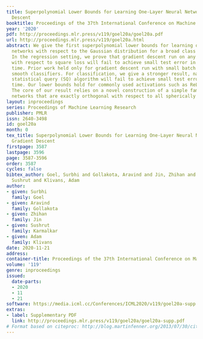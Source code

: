 ```yaml
---
title: Superpolynomial Lower Bounds for Learning One-Layer Neural Networks using Gradient
  Descent
booktitle: Proceedings of the 37th International Conference on Machine Learning
year: '2020'
pdf: http://proceedings.mlr.press/v119/goel20a/goel20a.pdf
url: http://proceedings.mlr.press/v119/goel20a.html
abstract: We give the first superpolynomial lower bounds for learning one-layer neural
  networks with respect to the Gaussian distribution for a broad class of algorithms.
  In the regression setting, we prove that gradient descent run on any classifier
  with respect to square loss will fail to achieve small test error in polynomial
  time. Prior work held only for gradient descent run with small batch sizes and sufficiently
  smooth classifiers. For classification, we give a stronger result, namely that any
  statistical query (SQ) algorithm will fail to achieve small test error in polynomial
  time. Our lower bounds hold for commonly used activations such as ReLU and sigmoid.
  The core of our result relies on a novel construction of a simple family of neural
  networks that are exactly orthogonal with respect to all spherically symmetric distributions.
layout: inproceedings
series: Proceedings of Machine Learning Research
publisher: PMLR
issn: 2640-3498
id: goel20a
month: 0
tex_title: Superpolynomial Lower Bounds for Learning One-Layer Neural Networks using
  Gradient Descent
firstpage: 3587
lastpage: 3596
page: 3587-3596
order: 3587
cycles: false
bibtex_author: Goel, Surbhi and Gollakota, Aravind and Jin, Zhihan and Karmalkar,
  Sushrut and Klivans, Adam
author:
- given: Surbhi
  family: Goel
- given: Aravind
  family: Gollakota
- given: Zhihan
  family: Jin
- given: Sushrut
  family: Karmalkar
- given: Adam
  family: Klivans
date: 2020-11-21
address: 
container-title: Proceedings of the 37th International Conference on Machine Learning
volume: '119'
genre: inproceedings
issued:
  date-parts:
  - 2020
  - 11
  - 21
software: https://media.icml.cc/Conferences/ICML2020/v119/goel20a-supp.zip
extras:
- label: Supplementary PDF
  link: http://proceedings.mlr.press/v119/goel20a/goel20a-supp.pdf
# Format based on citeproc: http://blog.martinfenner.org/2013/07/30/citeproc-yaml-for-bibliographies/
---
```

